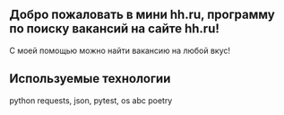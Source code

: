 ## Добро пожаловать в мини hh.ru, программу по поиску вакансий на сайте hh.ru!
С моей помощью можно найти вакансию на любой вкус!

## Используемые технологии
python
requests, json, pytest, os
abc
poetry

